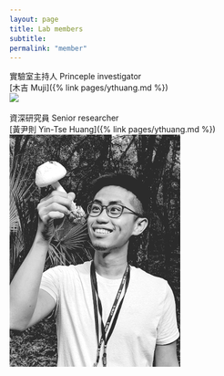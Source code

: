```yaml
---
layout: page
title: Lab members
subtitle:
permalink: "member"
---
```


實驗室主持人 Princeple investigator<br>
[木吉 Muji]({% link pages/ythuang.md %})<br>
![](assets/img/Muji_TV.gif)


資深研究員 Senior researcher<br>
[黃尹則 Yin-Tse Huang]({% link pages/ythuang.md %})<br>
![](assets/img/MeintheField_300px.png)
